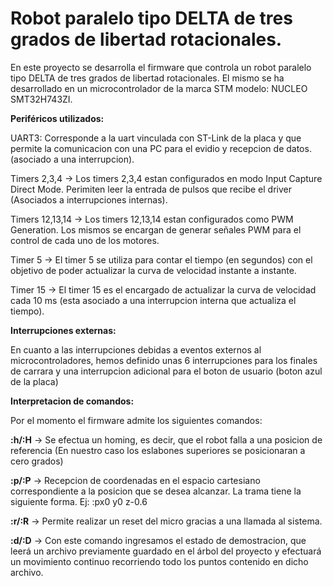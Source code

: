 # Robot paralelo tipo DELTA de tres grados de libertad rotacionales. 

En este proyecto se desarrolla el firmware que controla un robot paralelo tipo DELTA de tres grados de libertad rotacionales. El mismo se ha desarrollado en un microcontrolador de la marca STM modelo: NUCLEO SMT32H743ZI.



**Periféricos utilizados:**

UART3: Corresponde a la uart vinculada con ST-Link de la placa y que permite la comunicacion con una PC para el evidio y recepcion de datos. (asociado a una interrupcion).

Timers 2,3,4 &rarr; Los timers 2,3,4 estan configurados en modo Input Capture Direct Mode. Perimiten leer la entrada de pulsos que recibe el driver (Asociados a interrupciones internas).

Timers 12,13,14 &rarr; Los timers 12,13,14 estan configurados como PWM Generation. Los mismos se encargan de generar señales PWM para el control de cada uno de los motores.

Timer 5 &rarr; El timer 5 se utiliza para contar el tiempo (en segundos) con el objetivo de poder actualizar la curva de velocidad instante a instante.

Timer 15 &rarr; El timer 15 es el encargado de actualizar la curva de velocidad cada 10 ms (esta asociado a una interrupcion interna que actualiza el tiempo).


**Interrupciones externas:** 

En cuanto a las interrupciones debidas a eventos externos al microcontroladores, hemos definido unas 6 interrupciones para los finales de carrara y una interrupcion adicional para el boton de usuario (boton azul de la placa)



**Interpretacion de comandos:**

Por el momento el firmware admite los siguientes comandos:

**:h/:H** &rarr; Se efectua un homing, es decir, que el robot falla a una posicion de referencia (En nuestro caso los eslabones superiores se posicionaran a cero grados)

**:p/:P** &rarr; Recepcion de coordenadas en el espacio cartesiano correspondiente a la posicion que se desea alcanzar. La trama tiene la siguiente forma. Ej: :px0 y0 z-0.6

**:r/:R** &rarr; Permite realizar un reset del micro gracias a una llamada al sistema.

**:d/:D** &rarr; Con este comando ingresamos el estado de demostracion, que leerá un archivo previamente guardado en el árbol del proyecto y efectuará un movimiento continuo recorriendo todo los puntos contenido en dicho archivo.






